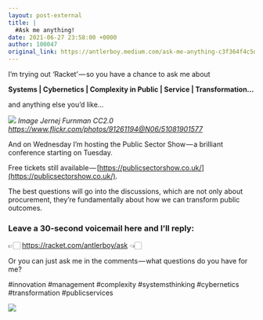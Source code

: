 ```yaml
---
layout: post-external
title: |
  #Ask me anything!
date: 2021-06-27 23:58:00 +0000
author: 100047
original_link: https://antlerboy.medium.com/ask-me-anything-c3f364f4c5d9?source=rss-97852f5a56ae------2
---
```


I’m trying out ‘Racket’ — so you have a chance to ask me about

**Systems | Cybernetics | Complexity in Public | Service | Transformation…**

and anything else you’d like…

![](https://cdn-images-1.medium.com/max/800/1*jZid4aCISota0P6qhdg_2w.png)
_Image Jernej Furnman CC2.0 https://www.flickr.com/photos/91261194@N06/51081901577_

And on Wednesday I’m hosting the Public Sector Show — a brilliant conference starting on Tuesday.

Free tickets still available — [https://publicsectorshow.co.uk/](https://publicsectorshow.co.uk/).

The best questions will go into the discussions, which are not only about procurement, they’re fundamentally about how we can transform public outcomes.

### Leave a 30-second voicemail here and I’ll reply:  
👉🏻 https://racket.com/antlerboy/ask 👈🏻

Or you can just ask me in the comments — what questions do you have for me?

#innovation #management #complexity #systemsthinking #cybernetics #transformation #publicservices

 ![](https://medium.com/_/stat?event=post.clientViewed&referrerSource=full_rss&postId=c3f364f4c5d9)
